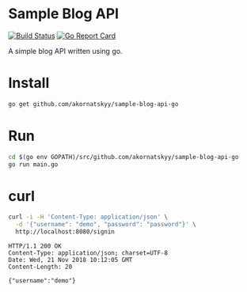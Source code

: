 # Sample Blog API

[![Build Status](https://travis-ci.org/akornatskyy/sample-blog-api-go.svg?branch=master)](https://travis-ci.org/akornatskyy/sample-blog-api-go) [![Go Report Card](https://goreportcard.com/badge/github.com/akornatskyy/sample-blog-api-go)](https://goreportcard.com/report/github.com/akornatskyy/sample-blog-api-go)

A simple blog API written using go.

# Install

```sh
go get github.com/akornatskyy/sample-blog-api-go
```

# Run

```sh
cd $(go env GOPATH)/src/github.com/akornatskyy/sample-blog-api-go
go run main.go
```

# curl

```sh
curl -i -H 'Content-Type: application/json' \
  -d '{"username": "demo", "password": "password"}' \
  http://localhost:8080/signin

```

```
HTTP/1.1 200 OK
Content-Type: application/json; charset=UTF-8
Date: Wed, 21 Nov 2018 10:12:05 GMT
Content-Length: 20

{"username":"demo"}
```
